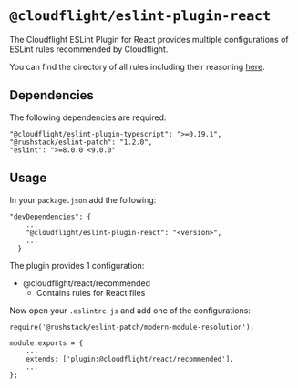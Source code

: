# `@cloudflight/eslint-plugin-react`

The Cloudflight ESLint Plugin for React provides multiple configurations of ESLint rules recommended by Cloudflight.

You can find the directory of all rules including their reasoning [here](src/configs).

## Dependencies

The following dependencies are required:

```
"@cloudflight/eslint-plugin-typescript": ">=0.19.1",
"@rushstack/eslint-patch": "1.2.0",
"eslint": ">=8.0.0 <9.0.0"
```

## Usage

In your `package.json` add the following:

```
"devDependencies": {
    ...
    "@cloudflight/eslint-plugin-react": "<version>",
    ...
  }
```

The plugin provides 1 configuration:

-   @cloudflight/react/recommended
    -   Contains rules for React files

Now open your `.eslintrc.js` and add one of the configurations:

```
require('@rushstack/eslint-patch/modern-module-resolution');

module.exports = {
    ...
    extends: ['plugin:@cloudflight/react/recommended'],
    ...
};
```
